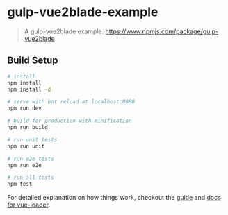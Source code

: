 # gulp-vue2blade-example

> A gulp-vue2blade example.
https://www.npmjs.com/package/gulp-vue2blade

## Build Setup

``` bash
# install
npm install
npm install -d

# serve with hot reload at localhost:8080
npm run dev

# build for production with minification
npm run build

# run unit tests
npm run unit

# run e2e tests
npm run e2e

# run all tests
npm test
```

For detailed explanation on how things work, checkout the [guide](http://vuejs-templates.github.io/webpack/) and [docs for vue-loader](http://vuejs.github.io/vue-loader).
